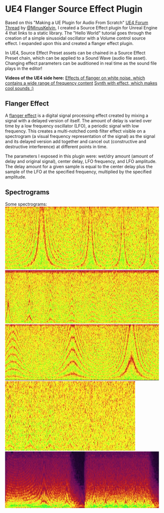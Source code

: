 # UE4 Flanger Source Effect Plugin 

Based on this "Making a UE Plugin for Audio From Scratch" [UE4 Forum Thread](https://forums.unrealengine.com/development-discussion/audio/1825473-making-a-ue-plugin-for-audio-from-scratch) by [@MinusKelvin](https://twitter.com/minuskelvin), I created a Source Effect plugin for Unreal Engine 4 that links to a static library. The "Hello World" tutorial goes through the creation of a simple sinusoidal oscillator with a Volume control source effect. I expanded upon this and created a flanger effect plugin. 

In UE4, Source Effect Preset assets can be chained in a Source Effect Preset chain, which can be applied to a Sound Wave (audio file asset). Changing effect parameters can be auditioned in real time as the sound file plays in the editor! 

**Videos of the UE4 side here:**
[Effects of flanger on white noise, which contains a wide range of frequency content](link)
[Synth with effect, which makes cool sounds :)](link) 


## Flanger Effect
A [flanger effect](https://en.wikipedia.org/wiki/Flanging) is a digital signal processing effect created by mixing a signal with a delayed version of itself. The amount of delay is varied over time by a low frequency oscillator (LFO), a periodic signal with low frequency. This creates a multi-notched comb filter effect visible on a spectrogram (a visual frequency representation of the signal) as the signal and its delayed version add together and cancel out (constructive and destructive interference) at different points in time. 

The parameters I exposed in this plugin were: wet/dry amount (amount of delay and original signal), center delay, LFO frequency, and LFO amplitude. The delay amount for a given sample is equal to the center delay plus the sample of the LFO at the specified frequency, multiplied by the specified amplitude.  

## Spectrograms
Some spectrograms: 
![White noise, increasing LFO frequency](wn_inc_freq.jpg)
![White noise, decreasing LFO amplitude](wn_dec_amp.jpg)
![White noise, decreasing center delay](dec_ctr_del.jpg)
![White noise, wet versus dry](wet_dry.jpg)
![Synth with more interesting frequency content](synth.jpg)
